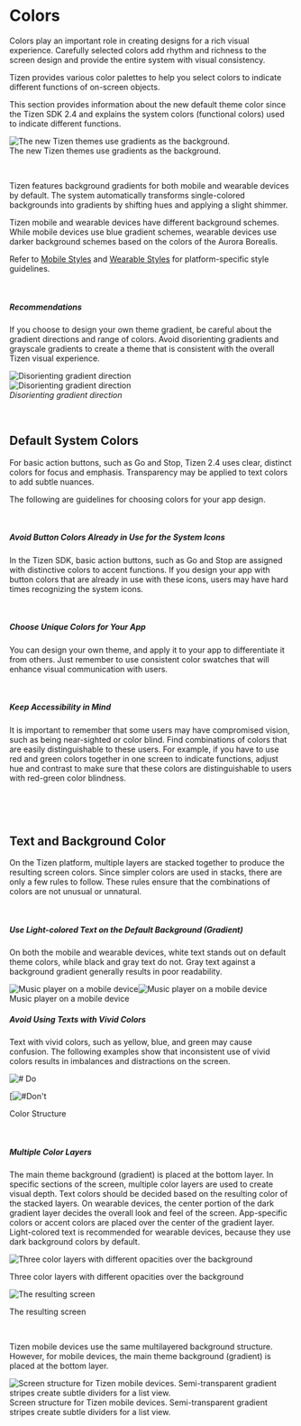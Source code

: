 # Colors

Colors play an important role in creating designs for a rich visual experience. Carefully selected colors add rhythm and richness to the screen design and provide the entire system with visual consistency.

Tizen provides various color palettes to help you select colors to indicate different functions of on-screen objects.

This section provides information about the new default theme color since the Tizen SDK 2.4 and explains the system colors (functional colors) used to indicate different functions.

![The new Tizen themes use gradients as the background.](./media/2.4_a-200x198.png)<br>
The new Tizen themes use gradients as the background.


 

Tizen features background gradients for both mobile and wearable devices by default. The system automatically transforms single-colored backgrounds into gradients by shifting hues and applying a slight shimmer.

Tizen mobile and wearable devices have different background schemes. While mobile devices use blue gradient schemes, wearable devices use darker background schemes based on the colors of the Aurora Borealis.

Refer to [Mobile Styles](../../mobile/styles.md) and [Wearable Styles](../../wearable/styles.md) for platform-specific style guidelines.

 

##### Recommendations

If you choose to design your own theme gradient, be careful about the gradient directions and range of colors. Avoid disorienting gradients and grayscale gradients to create a theme that is consistent with the overall Tizen visual experience.


![Disorienting gradient direction](media/2.4_d-200x200.png)  
![Disorienting gradient direction](media/2.4_c-200x199.png)  
*Disorienting gradient direction*



 

## Default System Colors

For basic action buttons, such as Go and Stop, Tizen 2.4 uses clear, distinct colors for focus and emphasis. Transparency may be applied to text colors to add subtle nuances.

The following are guidelines for choosing colors for your app design.

 

##### Avoid Button Colors Already in Use for the System Icons

In the Tizen SDK, basic action buttons, such as Go and Stop are assigned with distinctive colors to accent functions. If you design your app with button colors that are already in use with these icons, users may have hard times recognizing the system icons.

 

##### Choose Unique Colors for Your App

You can design your own theme, and apply it to your app to differentiate it from others. Just remember to use consistent color swatches that will enhance visual communication with users.

 

##### Keep Accessibility in Mind

It is important to remember that some users may have compromised vision, such as being near-sighted or color blind. Find combinations of colors that are easily distinguishable to these users. For example, if you have to use red and green colors together in one screen to indicate functions, adjust hue and contrast to make sure that these colors are distinguishable to users with red-green color blindness.

 

 

## Text and Background Color

On the Tizen platform, multiple layers are stacked together to produce the resulting screen colors. Since simpler colors are used in stacks, there are only a few rules to follow. These rules ensure that the combinations of colors are not unusual or unnatural.

 

##### Use Light-colored Text on the Default Background (Gradient)

On both the mobile and wearable devices, white text stands out on default theme colors, while black and gray text do not. Gray text against a background gradient generally results in poor readability.


![Music player on a mobile device](media/2.4.2_a-294x360.png)![Music player on a mobile device](media/2.4.2_b-390x390.png)  
Music player on a mobile device




##### Avoid Using Texts with Vivid Colors

Text with vivid colors, such as yellow, blue, and green may cause confusion. The following examples show that inconsistent use of vivid colors results in imbalances and distractions on the screen.



![\#](media/2.4.2_c-360x445.png) Do


[![\#](media/2.4.2_d-360x445.png)Don't
 

Color Structure

 

##### Multiple Color Layers

The main theme background (gradient) is placed at the bottom layer. In specific sections of the screen, multiple color layers are used to create visual depth. Text colors should be decided based on the resulting color of the stacked layers. On wearable devices, the center portion of the dark gradient layer decides the overall look and feel of the screen. App-specific colors or accent colors are placed over the center of the gradient layer. Light-colored text is recommended for wearable devices, because they use dark background colors by default.



![Three color layers with different opacities over the background](media/2.4.3_a.png)

Three color layers with different opacities over the background


![The resulting screen](media/2.4.3_b.png)

The resulting screen


 

Tizen mobile devices use the same multilayered background structure. However, for mobile devices, the main theme background (gradient) is placed at the bottom layer.



![Screen structure for Tizen mobile devices. Semi-transparent gradient stripes create subtle dividers for a list view.](media/2.4.3_c.png)  
Screen structure for Tizen mobile devices. Semi-transparent gradient stripes create subtle dividers for a list view.
